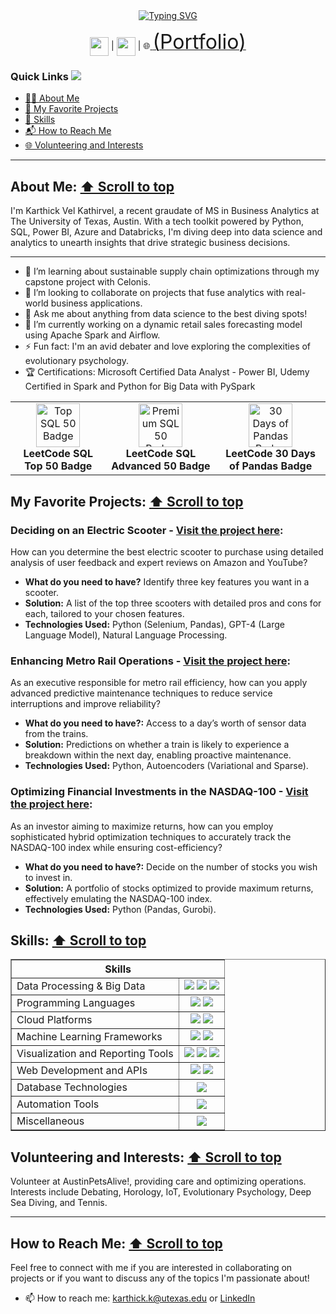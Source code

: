 <div align = "center">
 <a href="https://git.io/typing-svg"><img src="https://readme-typing-svg.demolab.com?font=Calibri&size=29&pause=1000&center=true&random=false&width=435&lines=Welcome+to+my+GitHub!" alt="Typing SVG" /></a>
 <a id="top"></a>
</div>

<div align="center">
  <p>
    <a href="mailto:karthick.k@utexas.edu" ><img src="https://skillicons.dev/icons?i=gmail" style="width: 30px; height: 30px; vertical-align: middle;"/></a> |      
    <a href="https://www.linkedin.com/in/kkarthick12" ><img src="https://skillicons.dev/icons?i=linkedin" style="width: 30px; height: 30px; vertical-align: middle;"/></a> |    
    🌐<a href="https://kkvel.com"> <SPAN STYLE="font-size:24.0pt">(Portfolio)</SPAN></a>
  </p>
</div>

### Quick Links ![](https://komarev.com/ghpvc/?username=kkarthick12&label=PROFILE+VIEWS)
- [👨‍💼 About Me](#about-me)
- [🌟 My Favorite Projects](#my-favorite-projects)
- [🔧 Skills](#skills)
- [📬 How to Reach Me](#how-to-reach-me)
- [🌐 Volunteering and Interests](#volunteering-and-interests)

_________
## About Me: [⬆️ Scroll to top](#top)
I'm Karthick Vel Kathirvel, a recent graudate of MS in Business Analytics at The University of Texas, Austin. With a tech toolkit powered by Python, SQL, Power BI, Azure and Databricks, I'm diving deep into data science and analytics to unearth insights that drive strategic business decisions.
_________
- 🌱 I’m learning about sustainable supply chain optimizations through my capstone project with Celonis.
- 👯 I’m looking to collaborate on projects that fuse analytics with real-world business applications.
- 💬 Ask me about anything from data science to the best diving spots!
- 🔭 I’m currently working on a dynamic retail sales forecasting model using Apache Spark and Airflow.
- ⚡ Fun fact: I'm an avid debater and love exploring the complexities of evolutionary psychology.
- 🏆 Certifications: Microsoft Certified Data Analyst - Power BI, Udemy Certified in Spark and Python for Big Data with PySpark

<div align="center">
  <table>
    <tr>
      <td align="center" style="border: none;">
        <img src="https://assets.leetcode.com/static_assets/others/Top_SQL_50.gif" alt="Top SQL 50 Badge" width="70" height="70"><br>
        <strong>LeetCode SQL Top 50 Badge</strong>
      </td>
      <td align="center" style="border: none;">
        <img src="https://assets.leetcode.com/static_assets/others/Premium_SQL_50.gif" alt="Premium SQL 50 Badge" width="70" height="70"><br>
        <strong>LeetCode SQL Advanced 50 Badge</strong>
      </td>
      <td align="center" style="border: none;">
        <img src="https://assets.leetcode.com/static_assets/others/Pandas.gif" alt="30 Days of Pandas Badge" width="70" height="70"><br>
        <strong>LeetCode 30 Days of Pandas Badge</strong>
      </td>
    </tr>
  </table>
</div>

## My Favorite Projects: [⬆️ Scroll to top](#top)

### Deciding on an Electric Scooter - [Visit the project here](https://github.com/kkarthick12/ScooterRecommendation):
How can you determine the best electric scooter to purchase using detailed analysis of user feedback and expert reviews on Amazon and YouTube?
- **What do you need to have?** Identify three key features you want in a scooter.
- **Solution:** A list of the top three scooters with detailed pros and cons for each, tailored to your chosen features.
- **Technologies Used:** Python (Selenium, Pandas), GPT-4 (Large Language Model), Natural Language Processing.

### Enhancing Metro Rail Operations - [Visit the project here](https://github.com/kkarthick12/ScooterRecommendation):
As an executive responsible for metro rail efficiency, how can you apply advanced predictive maintenance techniques to reduce service interruptions and improve reliability?
- **What do you need to have?:** Access to a day’s worth of sensor data from the trains.
- **Solution:** Predictions on whether a train is likely to experience a breakdown within the next day, enabling proactive maintenance.
- **Technologies Used:** Python, Autoencoders (Variational and Sparse).

### Optimizing Financial Investments in the NASDAQ-100 - [Visit the project here](https://github.com/kkarthick12/NASDAQPortfolioConstructor):
As an investor aiming to maximize returns, how can you employ sophisticated hybrid optimization techniques to accurately track the NASDAQ-100 index while ensuring cost-efficiency?
- **What do you need to have?:** Decide on the number of stocks you wish to invest in.
- **Solution:** A portfolio of stocks optimized to provide maximum returns, effectively emulating the NASDAQ-100 index.
- **Technologies Used:** Python (Pandas, Gurobi).

## Skills: [⬆️ Scroll to top](#top) 
<div align="center">
  <table border="1">
    <tr>
      <th colspan="2">Skills</th>
    </tr>
    <tr>
      <td>Data Processing & Big Data</td>
      <td align="center">
        <img src="https://img.shields.io/badge/Databricks-FF3621?style=for-the-badge&logo=Databricks&logoColor=white">
        <img src="https://img.shields.io/badge/Apache_Spark-FFFFFF?style=for-the-badge&logo=apachespark&logoColor=#E35A16">
        <img src="https://img.shields.io/badge/Apache_Airflow-017CEE?style=for-the-badge&logo=Apache%20Airflow&logoColor=white">
      </td>
    </tr>
    <tr>
      <td>Programming Languages</td>
      <td align="center">
        <img src="https://img.shields.io/badge/Python-FFD43B?style=for-the-badge&logo=python&logoColor=blue">
        <img src="https://img.shields.io/badge/R-276DC3?style=for-the-badge&logo=r&logoColor=white">
      </td>
    </tr>
    <tr>
      <td>Cloud Platforms</td>
      <td align="center">
        <img src="https://img.shields.io/badge/microsoft%20azure-0089D6?style=for-the-badge&logo=microsoft-azure&logoColor=white">
        <img src="https://img.shields.io/badge/Amazon_AWS-FF9900?style=for-the-badge&logo=amazonaws&logoColor=white">
      </td>
    </tr>
    <tr>
      <td>Machine Learning Frameworks</td>
      <td align="center">
        <img src="https://img.shields.io/badge/PyTorch-EE4C2C?style=for-the-badge&logo=pytorch&logoColor=white">
        <img src="https://img.shields.io/badge/TensorFlow-FF6F00?style=for-the-badge&logo=tensorflow&logoColor=white">
      </td>
    </tr>
    <tr>
      <td>Visualization and Reporting Tools</td>
      <td align="center">
        <img src="https://img.shields.io/badge/PowerBI-F2C811?style=for-the-badge&logo=Power%20BI&logoColor=white">
        <img src="https://img.shields.io/badge/Tableau-E97627?style=for-the-badge&logo=Tableau&logoColor=white">
        <img src="https://img.shields.io/badge/Microsoft_Excel-217346?style=for-the-badge&logo=microsoft-excel&logoColor=white">
      </td>
    </tr>
    <tr>
      <td>Web Development and APIs</td>
      <td align="center">
        <img src="https://img.shields.io/badge/Flask-000000?style=for-the-badge&logo=flask&logoColor=white">
        <img src="https://img.shields.io/badge/GraphQl-E10098?style=for-the-badge&logo=graphql&logoColor=white">
      </td>
    </tr>
    <tr>
      <td>Database Technologies</td>
      <td align="center">
        <img src="https://img.shields.io/badge/MySQL-005C84?style=for-the-badge&logo=mysql&logoColor=white">
      </td>
    </tr>
    <tr>
      <td>Automation Tools</td>
      <td align="center">
        <img src="https://img.shields.io/badge/Selenium-43B02A?style=for-the-badge&logo=Selenium&logoColor=white">
      </td>
    </tr>
    <tr>
      <td>Miscellaneous</td>
      <td align="center">
        <img src="https://img.shields.io/badge/Weights_&_Biases-FFBE00?style=for-the-badge&logo=WeightsAndBiases&logoColor=white">
      </td>
    </tr>
  </table>
</div>


## Volunteering and Interests: [⬆️ Scroll to top](#top)

Volunteer at AustinPetsAlive!, providing care and optimizing operations. Interests include Debating, Horology, IoT, Evolutionary Psychology, Deep Sea Diving, and Tennis.

---

## How to Reach Me: [⬆️ Scroll to top](#top)
Feel free to connect with me if you are interested in collaborating on projects or if you want to discuss any of the topics I'm passionate about!
- 📫 How to reach me: [karthick.k@utexas.edu](mailto:karthick.k@utexas.edu) or [LinkedIn](https://linkedin.com/in/kkarthick12)


